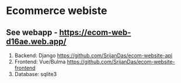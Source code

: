 # Ecommerce webiste
## See webapp - https://ecom-web-d16ae.web.app/

1. Backend: Django https://github.com/SrijanDas/ecom-website-api
2. Frontend: Vue/Bulma https://github.com/SrijanDas/ecom-website-frontend
3. Database: sqlite3
